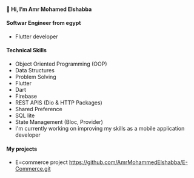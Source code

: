 #### 👋 Hi, I’m Amr Mohamed Elshabba
#### Softwar Engineer from egypt
  - Flutter developer 
#### Technical Skills
  - Object Oriented Programming (OOP)
  - Data Structures
  - Problem Solving 
  - Flutter
  - Dart
  - Firebase
  - REST APIS (Dio & HTTP Packages)
  - Shared Preference
  - SQL lite
  - State Management (Bloc, Provider)
  - I'm currently working on improving my skills as a mobile application developer
#### My projects
  - E=commerce project https://github.com/AmrMohammedElshabba/E-Commerce.git
<!---

--->
